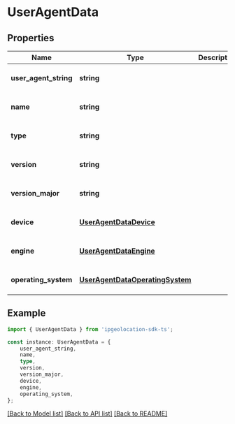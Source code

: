 # UserAgentData


## Properties

Name | Type | Description | Notes
------------ | ------------- | ------------- | -------------
**user_agent_string** | **string** |  | [optional] [default to undefined]
**name** | **string** |  | [optional] [default to undefined]
**type** | **string** |  | [optional] [default to undefined]
**version** | **string** |  | [optional] [default to undefined]
**version_major** | **string** |  | [optional] [default to undefined]
**device** | [**UserAgentDataDevice**](UserAgentDataDevice.md) |  | [optional] [default to undefined]
**engine** | [**UserAgentDataEngine**](UserAgentDataEngine.md) |  | [optional] [default to undefined]
**operating_system** | [**UserAgentDataOperatingSystem**](UserAgentDataOperatingSystem.md) |  | [optional] [default to undefined]

## Example

```typescript
import { UserAgentData } from 'ipgeolocation-sdk-ts';

const instance: UserAgentData = {
    user_agent_string,
    name,
    type,
    version,
    version_major,
    device,
    engine,
    operating_system,
};
```

[[Back to Model list]](../README.md#documentation-for-models) [[Back to API list]](../README.md#documentation-for-api-endpoints) [[Back to README]](../README.md)
